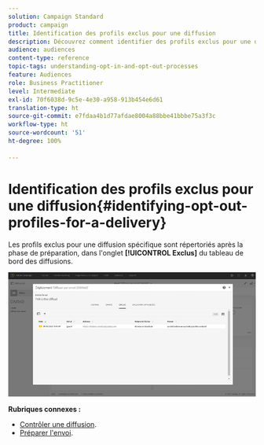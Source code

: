 ```yaml
---
solution: Campaign Standard
product: campaign
title: Identification des profils exclus pour une diffusion
description: Découvrez comment identifier des profils exclus pour une diffusion.
audience: audiences
content-type: reference
topic-tags: understanding-opt-in-and-opt-out-processes
feature: Audiences
role: Business Practitioner
level: Intermediate
exl-id: 70f6038d-9c5e-4e30-a958-913b454e6d61
translation-type: ht
source-git-commit: e7fdaa4b1d77afdae8004a88bbe41bbbe75a3f3c
workflow-type: ht
source-wordcount: '51'
ht-degree: 100%

---
```


# Identification des profils exclus pour une diffusion{#identifying-opt-out-profiles-for-a-delivery}

Les profils exclus pour une diffusion spécifique sont répertoriés après la phase de préparation, dans l&#39;onglet **[!UICONTROL Exclus]** du tableau de bord des diffusions.

![](assets/exclusion_blocklisting.png)

**Rubriques connexes :**

* [Contrôler une diffusion](../../sending/using/monitoring-a-delivery.md#exclusion-logs).
* [Préparer l&#39;envoi](../../sending/using/preparing-the-send.md).
